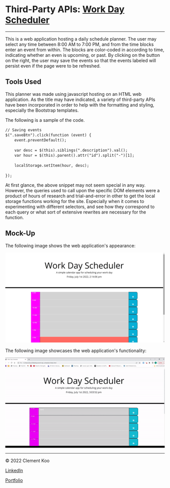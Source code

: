 # Third-Party APIs: [Work Day Scheduler](https://c-k999.github.io/work-day-scheduler/)
- - -
This is a web application hosting a daily schedule planner. The user may select any time between 8:00 AM to 7:00 PM, and from the time blocks enter an event from within. The blocks are color-coded in according to time, indicating whether an even is upcoming, or past. By clicking on the button on the right, the user may save the events so that the events labeled will persist even if the page were to be refreshed.

## Tools Used

This planner was made using javascript hosting on an HTML web application. As the title may have indicated, a variety of third-party APIs have been incorporated in order to help with the formatting and styling, especially the Bootstrap templates.

The following is a sample of the code.

```
// Saving events
$(".saveBtn").click(function (event) {
    event.preventDefault();

    var desc = $(this).siblings(".description").val();
    var hour = $(this).parent().attr("id").split("-")[1];

    localStorage.setItem(hour, desc);

});
```

At first glance, the above snippet may not seem special in any way. However, the queries used to call upon the specific DOM elements were a product of hours of research and trial-and-error in other to get the local storage functions working for the site. Especially when it comes to experimenting with different selectors, and see how they correspond to each query or what sort of extensive rewrites are necessary for the function.

## Mock-Up

The following image shows the web application's appearance:

![The appearance of the untouched page](./Assets/demo.png)

The following image showcases the web application's functionality:

![The Work Day Scheduler in action.](./Assets/demo.gif)

- - -
<p>© 2022 Clement Koo<br></pr>

[LinkedIn](https://www.linkedin.com/in/clement-t-k-459322138/)
<br>

[Portfolio](https://c-k999.github.io/proto-professional-portfolio/)
